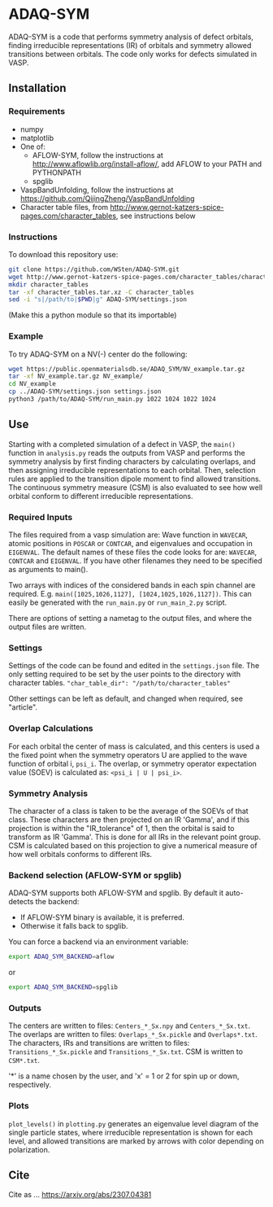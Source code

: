 # ADAQ-SYM
ADAQ-SYM is a code that performs symmetry analysis of defect orbitals,
finding irreducible representations (IR) of orbitals and symmetry allowed transitions between orbitals.
The code only works for defects simulated in VASP.

## Installation

### Requirements

* numpy
* matplotlib
* One of:
    * AFLOW-SYM, follow the instructions at http://www.aflowlib.org/install-aflow/, add AFLOW to your PATH and PYTHONPATH
    * spglib
* VaspBandUnfolding, follow the instructions at https://github.com/QijingZheng/VaspBandUnfolding
* Character table files, from http://www.gernot-katzers-spice-pages.com/character_tables, see instructions below

### Instructions

To download this repository use:
```bash
git clone https://github.com/WSten/ADAQ-SYM.git
wget http://www.gernot-katzers-spice-pages.com/character_tables/character_tables.tar.xz
mkdir character_tables
tar -xf character_tables.tar.xz -C character_tables
sed -i "s|/path/to|$PWD|g" ADAQ-SYM/settings.json
```
(Make this a python module so that its importable)

### Example
To try ADAQ-SYM on a NV(-) center do the following:
```bash
wget https://public.openmaterialsdb.se/ADAQ_SYM/NV_example.tar.gz
tar -xf NV_example.tar.gz NV_example/
cd NV_example
cp ../ADAQ-SYM/settings.json settings.json
python3 /path/to/ADAQ-SYM/run_main.py 1022 1024 1022 1024
```

## Use

Starting with a completed simulation of a defect in VASP, the ```main()``` function in ```analysis.py``` reads the outputs from VASP and performs the symmetry analysis by first finding characters by calculating overlaps, and then assigning irreducible representations to each orbital. Then, selection rules are applied to the transition dipole moment to find allowed transitions.
The continuous symmetry measure (CSM) is also evaluated to see how well orbital conform to different irreducible representations.

### Required Inputs
The files required from a vasp simulation are:
Wave function in ```WAVECAR```, atomic positions in ```POSCAR``` or ```CONTCAR```, and eigenvalues and occupation in ```EIGENVAL```.
The default names of these files the code looks for are: ```WAVECAR```, ```CONTCAR``` and ```EIGENVAL```. If you have other filenames they need to be specified as arguments to main().

Two arrays with indices of the considered bands in each spin channel are required.
E.g. ```main([1025,1026,1127], [1024,1025,1026,1127])```. This can easily be generated with the ```run_main.py``` or ```run_main_2.py``` script.

There are options of setting a nametag to the output files, and where the output files are written.

### Settings
Settings of the code can be found and edited in the ```settings.json``` file.
The only setting required to be set by the user points to the directory with character tables.
```"char_table_dir": "/path/to/character_tables"```

Other settings can be left as default, and changed when required, see "article".

### Overlap Calculations
For each orbital the center of mass is calculated, and this centers is used a the fixed point when the symmetry operators U are applied to the wave function  of orbital i, ```psi_i```. The overlap, or symmetry operator expectation value (SOEV) is calculated as:
```<psi_i | U | psi_i>```.


### Symmetry Analysis
The character of a class is taken to be the average of the SOEVs of that class.
These characters are then projected on an IR 'Gamma', and if this projection is within the "IR_tolerance" of 1, then the orbital is said to transform as IR 'Gamma'.
This is done for all IRs in the relevant point group.
CSM is calculated based on this projection to give a numerical measure of how well orbitals conforms to different IRs.

### Backend selection (AFLOW-SYM or spglib)
ADAQ-SYM supports both AFLOW-SYM and spglib. By default it auto-detects the backend:
- If AFLOW-SYM binary is available, it is preferred.
- Otherwise it falls back to spglib.

You can force a backend via an environment variable:
```bash
export ADAQ_SYM_BACKEND=aflow
```
or
```bash
export ADAQ_SYM_BACKEND=spglib
```

### Outputs
The centers are written to files: ```Centers_*_Sx.npy``` and ```Centers_*_Sx.txt```.
The overlaps are written to files: ```Overlaps_*_Sx.pickle``` and ```Overlaps*.txt```.
The characters, IRs and transitions are written to files: ```Transitions_*_Sx.pickle``` and ```Transitions_*_Sx.txt```.
CSM is written to ```CSM*.txt```.

'*' is a name chosen by the user, and 'x' = 1 or 2 for spin up or down, respectively.

### Plots
```plot_levels()``` in ```plotting.py``` generates an eigenvalue level diagram of the single particle states,
where irreducible representation is shown for each level, and allowed transitions
are marked by arrows with color depending on polarization.

## Cite
Cite as ...
https://arxiv.org/abs/2307.04381
